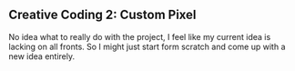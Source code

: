 ## Creative Coding 2: Custom Pixel

No idea what to really do with the project, I feel like my current idea is lacking on all fronts. So I might just start form scratch and come up with a new idea entirely.
